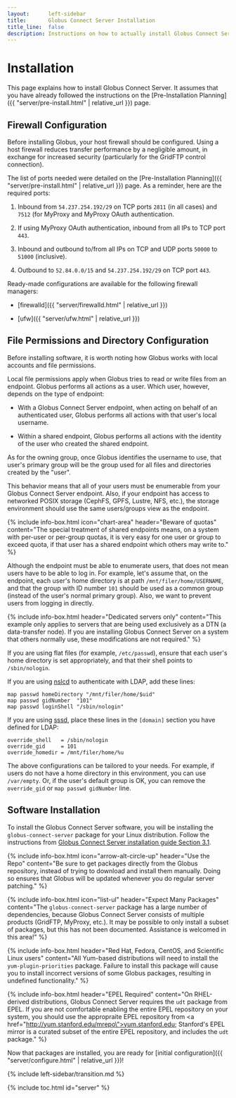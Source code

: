 ```yaml
---
layout:      left-sidebar
title:       Globus Connect Server Installation
title_line:  false
description: Instructions on how to actually install Globus Connect Server.
---
```


# Installation

This page explains how to install Globus Connect Server.  It assumes that you
have already followed the instructions on the [Pre-Installation Planning]({{
"server/pre-install.html" | relative_url }}) page.

## Firewall Configuration

Before installing Globus, your host firewall should be configured.  Using a
host firewall reduces transfer performance by a negligible amount, in exchange
for increased security (particularly for the GridFTP control connection).

The list of ports needed were detailed on the [Pre-Installation Planning]({{
"server/pre-install.html" | relative_url }}) page.  As a reminder, here are the
required ports:

1. Inbound from `54.237.254.192/29` on TCP ports `2811` (in all cases) and
   `7512` (for MyProxy and MyProxy OAuth authentication.

2. If using MyProxy OAuth authentication, inbound from all IPs to TCP port
   `443`.

3. Inbound and outbound to/from all IPs on TCP and UDP ports `50000` to `51000`
   (inclusive).

4. Outbound to `52.84.0.0/15` and `54.237.254.192/29` on TCP port `443`.

Ready-made configurations are available for the following firewall managers:

* [firewalld]({{ "server/firewalld.html" | relative_url }})

* [ufw]({{ "server/ufw.html" | relative_url }})

## File Permissions and Directory Configuration

Before installing software, it is worth noting how Globus works with
local accounts and file permissions.

Local file permissions apply when Globus tries to read or write files from an
endpoint.  Globus performs all actions as a user.  Which user, however, depends
on the type of endpoint:

* With a Globus Connect Server endpoint, when acting on behalf of an
  authenticated user, Globus performs all actions with that user's local
  username.

* Within a shared endpoint, Globus performs all actions with the identity of
  the user who created the shared endpoint.

As for the owning group, once Globus identifies the username to use, that
user's primary group will be the group used for all files and directories
created by the "user".

This behavior means that all of your users must be enumerable from your Globus
Connect Server endpoint.  Also, if your endpoint has access to networked
POSIX storage (CephFS, GPFS, Lustre, NFS, etc.), the storage environment should
use the same users/groups view as the endpoint.

{% include info-box.html
   icon="chart-area"
   header="Beware of quotas"
   content="The special treatment of shared endpoints means, on a system with per-user or per-group quotas, it is very easy for one user or group to exceed quota, if that user has a shared endpoint which others may write to."
%}

Although the endpoint must be able to enumerate users, that does not mean users
have to be able to log in.  For example, let's assume that, on the endpoint,
each user's home directory is at path `/mnt/filer/home/USERNAME`, and that the
group with ID number `101` should be used as a common group (instead of the
user's normal primary group).  Also, we want to prevent users from logging in
directly.

{% include info-box.html
   header="Dedicated servers only"
   content="This example only applies to servers that are being used exclusively as a DTN (a data-transfer node).  If you are installing Globus Connect Server on a system that others normally use, these modifications are not required."
%}

If you are using flat files (for example, `/etc/passwd`), ensure that each
user's home directory is set appropriately, and that their shell points to
`/sbin/nologin`.

If you are using [nslcd](https://linux.die.net/man/8/nslcd) to authenticate
with LDAP, add these lines:

```
map passwd homeDirectory "/mnt/filer/home/$uid"
map passwd gidNumber  "101"
map passwd loginShell "/sbin/nologin"
```

If you are using [sssd](https://linux.die.net/man/8/sssd), place these lines in
the `[domain]` section you have defined for LDAP:

```
override_shell   = /sbin/nologin
override_gid     = 101
override_homedir = /mnt/filer/home/%u
```

The above configurations can be tailored to your needs.  For example, if users
do not have a home directory in this environment, you can use `/var/empty`.
Or, if the user's default group is OK, you can remove the `override_gid` or
`map passwd gidNumber` line.

## Software Installation

To install the Globus Connect Server software, you will be installing the
`globus-connect-server` package for your Linux distribution.  Follow the
instructions from [Globus Connect Server installation guide Section
3.1](https://docs.globus.org/globus-connect-server-installation-guide/#install_globus_connect_server).

{% include info-box.html
   icon="arrow-alt-circle-up"
   header="Use the Repo"
   content="Be sure to get packages directly from the Globus repository, instead of trying to download and install them manually.  Doing so ensures that Globus will be updated whenever you do regular server patching."
%}

{% include info-box.html
   icon="list-ul"
   header="Expect Many Packages"
   content="The <code>globus-connect-server</code> package has a large number of dependencies, because Globus Connect Server consists of multiple products (GridFTP, MyProxy, etc.).  It may be possible to only install a subset of packages, but this has not been documented.  Assistance is welcomed in this area!"
%}

{% include info-box.html
   header="Red Hat, Fedora, CentOS, and Scientific Linux users"
   content="All Yum-based distributions will need to install the <code>yum-plugin-priorities</code> package.  Failure to install this package will cause you to install incorrect versions of some Globus packages, resulting in undefined functionality."
%}

{% include info-box.html
   header="EPEL Required"
   content="On RHEL-derived distributions, Globus Connect Server requires the <code>udt</code> package from EPEL.  If you are not comfortable enabling the entire EPEL repository on your system, you should use the appropraite EPEL repository from <a href=\"http://yum.stanford.edu/mrepo\">yum.stanford.edu</a>; Stanford's EPEL mirror is a curated subset of the entire EPEL repository, and includes the <code>udt</code> package."
%}

Now that packages are installed, you are ready for [initial configuration]({{
"server/configure.html" | relative_url }})!

{% include left-sidebar/transition.md %}

{% include toc.html id="server" %}
